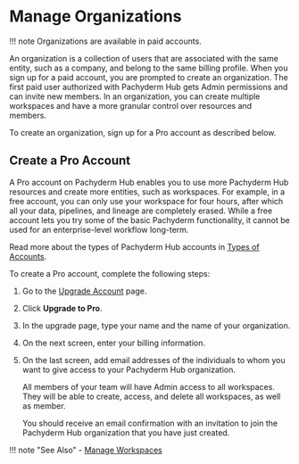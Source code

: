 # Manage Organizations

!!! note
    Organizations are available in paid accounts.

An organization is a collection of users that are associated with
the same entity, such as a company, and belong to the same billing
profile. When you sign up for a paid account, you are prompted to
create an organization.
The first paid user authorized with Pachyderm Hub gets Admin permissions
and can invite new members. In an organization, you can create multiple
workspaces and have a more granular control over resources and members.

To create an organization, sign up for a Pro account as described
below.

## Create a Pro Account

A Pro account on Pachyderm Hub enables you to use more Pachyderm Hub
resources and create more entities, such as workspaces. For example,
in a free account, you can only use your workspace for four hours, after
which all your data, pipelines, and lineage are completely erased.
While a free account lets you try some of the basic Pachyderm functionality,
it cannot be used for an enterprise-level workflow long-term.

Read more about the types of Pachyderm Hub accounts in [Types of Accounts](TBA).

To create a Pro account, complete the following steps:

1. Go to the [Upgrade Account](TBA) page.
1. Click **Upgrade to Pro**.
1. In the upgrade page, type your name and the name of your organization.
1. On the next screen, enter your billing information.
1. On the last screen, add email addresses of the individuals to whom you
want to give access to your Pachyderm Hub organization.

   All members of your team will have Admin access to all workspaces. They
   will be able to create, access, and delete all workspaces, as well as
   member.

   You should receive an email confirmation with an invitation to join
   the Pachyderm Hub organization that you have just created.

!!! note "See Also"
    - [Manage Workspaces](../manage-workspaces/)
